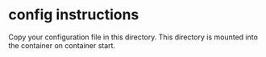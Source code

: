 # config instructions

Copy your configuration file in this directory. This directory is mounted into
the container on container start.

